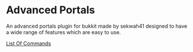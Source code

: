 Advanced Portals
================

An advanced portals plugin for bukkit made by sekwah41 designed to have a wide range of features which are easy to use.

<a href="https://github.com/sekwah41/Advanced-Portals/wiki/Commands">List Of Commands</a>

